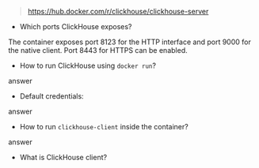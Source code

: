 > https://hub.docker.com/r/clickhouse/clickhouse-server
* Which ports ClickHouse exposes?

The container exposes port 8123 for the HTTP interface and port 9000 for the native client.
Port 8443 for HTTPS can be enabled.

* How to run ClickHouse using `docker run`?

answer

* Default credentials:

answer

* How to run `clickhouse-client` inside the container?

answer

* What is ClickHouse client?

